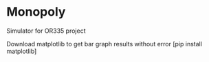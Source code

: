 # Monopoly
Simulator for OR335 project

Download matplotlib to get bar graph results without error 
[pip install matplotlib]
